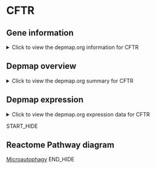 <h1>CFTR</h1>

<h2>Gene information</h2>
<details>
  <summary>Click to view the depmap.org information for CFTR</summary>
  <iframe src="https://depmap.org/portal/gene/CFTR?tab=about" style="border:none;width:100%;height:800px"></iframe>
</details>

<h2>Depmap overview</h2>
<details>
  <summary>Click to view the depmap.org summary for CFTR</summary>
  <iframe src="https://depmap.org/portal/gene/CFTR?tab=overview" style="border:none;width:100%;height:800px"></iframe>
</details>

<h2>Depmap expression</h2>
<details>
  <summary>Click to view the depmap.org expression data for CFTR</summary>
  <iframe src="https://depmap.org/portal/gene/CFTR?tab=characterization" style="border:none;width:100%;height:800px"></iframe>
</details>


START_HIDE
<h2>Reactome Pathway diagram</h2>
<a href="https://reactome.org/PathwayBrowser/#/R-HSA-9615710">Microautophagy</a>
END_HIDE


